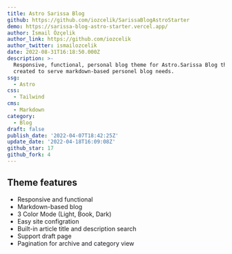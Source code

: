 ```yaml
---
title: Astro Sarissa Blog
github: https://github.com/iozcelik/SarissaBlogAstroStarter
demo: https://sarissa-blog-astro-starter.vercel.app/
author: İsmail Özçelik
author_link: https://github.com/iozcelik
author_twitter: ismailozcelik
date: 2022-08-31T16:18:50.000Z
description: >-
  Responsive, functional, personal blog theme for Astro.Sarissa Blog theme
  created to serve markdown-based personel blog needs.
ssg:
  - Astro
css:
  - Tailwind
cms:
  - Markdown
category:
  - Blog
draft: false
publish_date: '2022-04-07T18:42:25Z'
update_date: '2022-04-18T16:09:08Z'
github_star: 17
github_fork: 4
---
```


## Theme features

- Responsive and functional
- Markdown-based blog
- 3 Color Mode (Light, Book, Dark)
- Easy site configration
- Built-in article title and description search
- Support draft page
- Pagination for archive and category view
